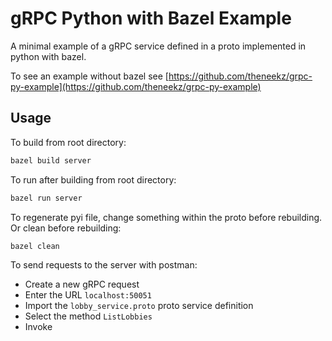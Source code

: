 # gRPC Python with Bazel Example

A minimal example of a gRPC service defined in a proto implemented in python with bazel.

To see an example without bazel see [https://github.com/theneekz/grpc-py-example](https://github.com/theneekz/grpc-py-example)

## Usage

To build from root directory:

```bash
bazel build server
```

To run after building from root directory:

```bash
bazel run server
```

To regenerate pyi file, change something within the proto before rebuilding. Or
clean before rebuilding:

```bash
bazel clean
```

To send requests to the server with postman:

- Create a new gRPC request
- Enter the URL `localhost:50051`
- Import the `lobby_service.proto` proto service definition
- Select the method `ListLobbies`
- Invoke
